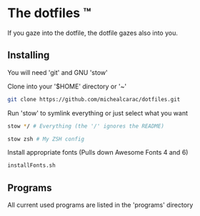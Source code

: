 # The dotfiles :tm:

If you gaze into the dotfile, the dotfile gazes also into you.

## Installing

You will need 'git' and GNU 'stow'

Clone into your '$HOME' directory or '~'

```bash
git clone https://github.com/michealcarac/dotfiles.git
```

Run 'stow' to symlink everything or just select what you want

```bash
stow */ # Everything (the '/' ignores the README)
```

```bash
stow zsh # My ZSH config
```

Install appropriate fonts (Pulls down Awesome Fonts 4 and 6)

```bash
installFonts.sh
```

## Programs

All current used programs are listed in the 'programs' directory
